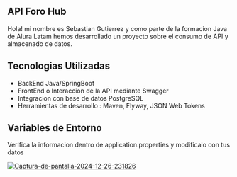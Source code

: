 ## API Foro Hub

Hola! mi nombre es Sebastian Gutierrez y como parte de la formacion Java de Alura Latam hemos desarrollado un proyecto sobre el consumo de API y almacenado de datos.

## Tecnologias Utilizadas

- BackEnd Java/SpringBoot
- FrontEnd o Interaccion de la API mediante Swagger 
- Integracion con base de datos PostgreSQL
- Herramientas de desarrollo : Maven, Flyway, JSON Web Tokens 

## Variables de Entorno 

Verifica la informacion dentro de application.properties y modificalo con tus datos

<a href="https://imgbb.com/"><img src="https://i.ibb.co/kGfKfV0/Captura-de-pantalla-2024-12-26-231826.png" alt="Captura-de-pantalla-2024-12-26-231826" border="0"></a>
